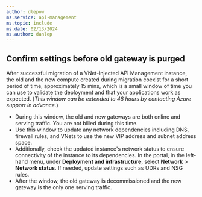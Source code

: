 ```yaml
---
author: dlepow
ms.service: api-management
ms.topic: include
ms.date: 02/13/2024
ms.author: danlep
---
```


## Confirm settings before old gateway is purged

After successful migration of a VNet-injected API Management instance, the old and the new compute created during migration coexist for a short period of time, approximately 15 mins, which is a small window of time you can use to validate the deployment and that your applications work as expected. (*This window can be extended to 48 hours by contacting Azure support in advance.*) 

* During this window, the old and new gateways are both online and serving traffic. You are not billed during this time. 
* Use this window to update any network dependencies including DNS, firewall rules, and VNets to use the new VIP address and subnet address space.
* Additionally, check the updated instance's network status to ensure connectivity of the instance to its dependencies. In the portal, in the left-hand menu, under **Deployment and infrastructure**, select **Network** > **Network status**. If needed, update settings such as UDRs and NSG rules.
* After the window, the old gateway is decommissioned and the new gateway is the only one serving traffic. 
